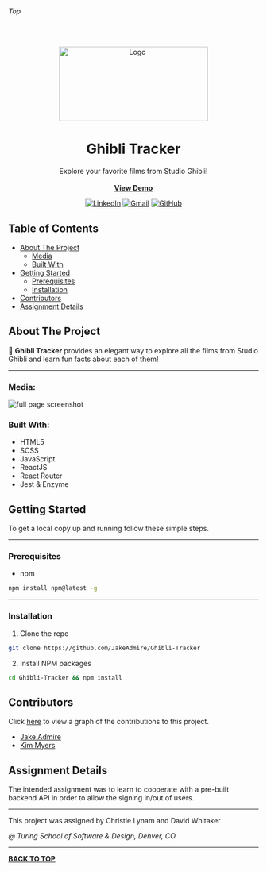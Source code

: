 ###### Top

<br />
<p align="center">
  <a href="https://github.com/JakeAdmire/Ghibli-Tracker">
    <img src="https://p7.hiclipart.com/preview/866/176/918/ghibli-museum-dog-studio-ghibli-logo-totoro-studio-ghibli.jpg" alt="Logo" width="300" height="150">
  </a>
  <h1 align="center">Ghibli Tracker</h1>
  <p align="center">
    Explore your favorite films from Studio Ghibli!
    <br />
    <br />
    <b><a href="https://jakeadmire.github.io/Ghibli-Tracker/">View Demo</a></b>
  </p>
</p>
<div align="center">

[![LinkedIn][linkedin-shield]][linkedin-url] [![Gmail][gmail-shield]][gmail-url] [![GitHub][github-shield]][github-url]
</div>

## Table of Contents

- [About The Project](#About-The-Project)
  - [Media](#Media)
  - [Built With](#Built-With)
- [Getting Started](#Getting-Started)
  - [Prerequisites](#Prerequisites)
  - [Installation](#Installation)
- [Contributors](#Contributors)
- [Assignment Details](#Assignment-Details)

## About The Project
  
:movie_camera: **Ghibli Tracker** provides an elegant way to explore all the films from Studio Ghibli and learn fun facts about each of them!

---

### Media:

![full page screenshot](https://user-images.githubusercontent.com/43019784/55082799-f2fc8600-5067-11e9-8817-996074d992ea.png)

### Built With:
- HTML5
- SCSS 
- JavaScript
- ReactJS
- React Router
- Jest & Enzyme

## Getting Started

To get a local copy up and running follow these simple steps.

---

### Prerequisites

* npm
```sh
npm install npm@latest -g
```

---

### Installation

1. Clone the repo
```sh
git clone https://github.com/JakeAdmire/Ghibli-Tracker
```
2. Install NPM packages
```sh
cd Ghibli-Tracker && npm install
```

## Contributors

Click [here](https://github.com/JakeAdmire/Ghibli-Tracker/graphs/contributors) to view a graph of the contributions to this project.

- [Jake Admire](https://github.com/jakeadmire)
- [Kim Myers](https://github.com/kimmichurri)

## Assignment Details

The intended assignment was to learn to cooperate with a pre-built backend API in order to allow the signing in/out of users. 

---

This project was assigned by Christie Lynam and David Whitaker

_@ Turing School of Software & Design, Denver, CO._

---

**[BACK TO TOP](#top)**

<!-- URL References  -->
[linkedin-shield]: https://img.shields.io/badge/-LinkedIn-0077b5.svg?style=for-the-badge&logo=linkedin
[linkedin-url]: https://linkedin.com/in/jakeadmire

[gmail-shield]: https://img.shields.io/badge/-Email-red.svg?style=for-the-badge&logo=gmail&logoColor=white
[gmail-url]: https://mailto:jakeadmire1@gmail.com

[github-shield]: https://img.shields.io/badge/dynamic/json?label=Follow&query=length&url=https://api.github.com/users/jakeadmire/followers&style=for-the-badge&logo=github
[github-url]: https://github.com/JakeAdmire/
